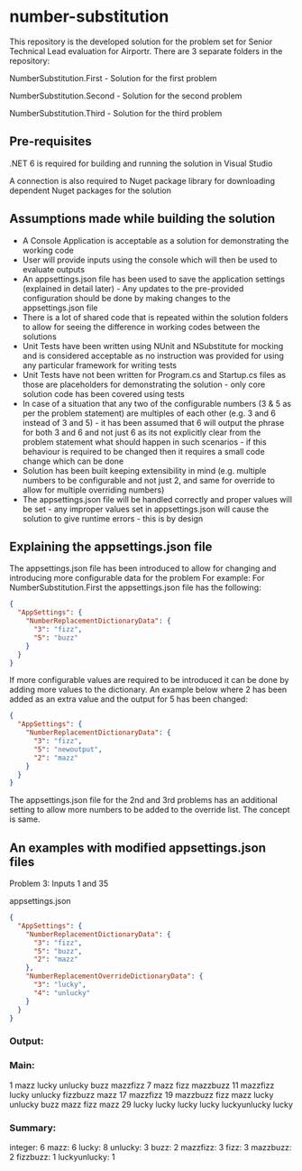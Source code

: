 # number-substitution
This repository is the developed solution for the problem set for Senior Technical Lead evaluation for Airportr. There are 3 separate folders in the repository:

NumberSubstitution.First - Solution for the first problem

NumberSubstitution.Second - Solution for the second problem

NumberSubstitution.Third - Solution for the third problem

## Pre-requisites
.NET 6 is required for building and running the solution in Visual Studio

A connection is also required to Nuget package library for downloading dependent Nuget packages for the solution

## Assumptions made while building the solution
- A Console Application is acceptable as a solution for demonstrating the working code
- User will provide inputs using the console which will then be used to evaluate outputs
- An appsettings.json file has been used to save the application settings (explained in detail later) - Any updates to the pre-provided configuration should be done by making changes to the appsettings.json file
- There is a lot of shared code that is repeated within the solution folders to allow for seeing the difference in working codes between the solutions
- Unit Tests have been written using NUnit and NSubstitute for mocking and is considered acceptable as no instruction was provided for using any particular framework for writing tests
- Unit Tests have not been written for Program.cs and Startup.cs files as those are placeholders for demonstrating the solution - only core solution code has been covered using tests
- In case of a situation that any two of the configurable numbers (3 & 5 as per the problem statement) are multiples of each other (e.g. 3 and 6 instead of 3 and 5) - it has been assumed that 6 will output the phrase for both 3 and 6 and not just 6 as its not explicitly clear from the problem statement what should happen in such scenarios - if this behaviour is required to be changed then it requires a small code change which can be done
- Solution has been built keeping extensibility in mind (e.g. multiple numbers to be configurable and not just 2, and same for override to allow for multiple overriding numbers)
- The appsettings.json file will be handled correctly and proper values will be set - any improper values set in appsettings.json will cause the solution to give runtime errors - this is by design

## Explaining the appsettings.json file
The appsettings.json file has been introduced to allow for changing and introducing more configurable data for the problem
For example: For NumberSubstitution.First the appsettings.json file has the following:

```json
{
  "AppSettings": {
    "NumberReplacementDictionaryData": {
      "3": "fizz",
      "5": "buzz"
    }
  }
}
```

If more configurable values are required to be introduced it can be done by adding more values to the dictionary. An example below where 2 has been added as an extra value and the output for 5 has been changed:

```json
{
  "AppSettings": {
    "NumberReplacementDictionaryData": {
      "3": "fizz",
      "5": "newoutput",
      "2": "mazz"
    }
  }
}
```

The appsettings.json file for the 2nd and 3rd problems has an additional setting to allow more numbers to be added to the override list. The concept is same. 

## An examples with modified appsettings.json files

Problem 3: Inputs 1 and 35

appsettings.json 

```json
{
  "AppSettings": {
    "NumberReplacementDictionaryData": {
      "3": "fizz",
      "5": "buzz",
      "2": "mazz"
    },
    "NumberReplacementOverrideDictionaryData": {
      "3": "lucky",
      "4": "unlucky"
    }
  }
}
```

### Output:

### Main:

1 mazz lucky unlucky buzz mazzfizz 7 mazz fizz mazzbuzz 11 mazzfizz lucky unlucky fizzbuzz mazz 17 mazzfizz 19 mazzbuzz fizz mazz lucky unlucky buzz mazz fizz mazz 29 lucky lucky lucky lucky luckyunlucky lucky

### Summary:

integer: 6 mazz: 6 lucky: 8 unlucky: 3 buzz: 2 mazzfizz: 3 fizz: 3 mazzbuzz: 2 fizzbuzz: 1 luckyunlucky: 1
